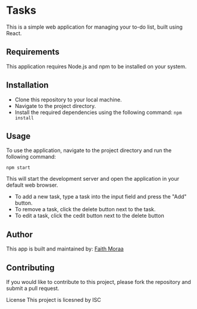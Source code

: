 # Tasks
This is a simple web application for managing your to-do list, built using React.

## Requirements
This application requires Node.js and npm to be installed on your system.

## Installation
- Clone this repository to your local machine.
- Navigate to the project directory.
- Install the required dependencies using the following command:
 <code>npm install</code>

## Usage
To use the application, navigate to the project directory and run the following command:

<code>npm start</code>

This will start the development server and open the application in your default web browser.

- To add a new task, type a task into the input field and press the "Add" button. 
- To remove a task, click the delete button next to the task. 
- To edit a task, click the cedit button next to the delete button

## Author
This app is built and maintained by: <a href="https://github.com/the-datageek">Faith Moraa </a>
## Contributing
If you would like to contribute to this project, please fork the repository and submit a pull request.

License
This project is licesned by ISC